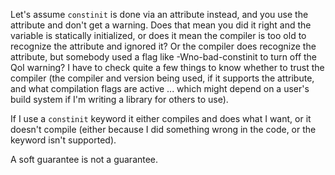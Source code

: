 Let's assume `constinit` is done via an attribute instead, and you use the attribute and don't get a warning. Does that mean you did it right and the variable is statically initialized, or does it mean the compiler is too old to recognize the attribute and ignored it? Or the compiler does recognize the attribute, but somebody used a flag like -Wno-bad-constinit to turn off the QoI warning? I have to check quite a few things to know whether to trust the compiler (the compiler and version being used, if it supports the attribute, and what compilation flags are active ... which might depend on a user's build system if I'm writing a library for others to use).

If I use a `constinit` keyword it either compiles and does what I want, or it doesn't compile (either because I did something wrong in the code, or the keyword isn't supported).

A soft guarantee is not a guarantee.
